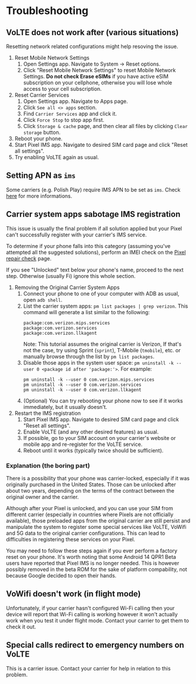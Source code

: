 # Troubleshooting

## VoLTE does not work after (various situations)

Resetting network related configurations might help resoving the issue.

1. Reset Mobile Network Settings
   1. Open Settings app. Navigate to System -> Reset options.
   2. Click "Reset Mobile Network Settings" to reset Mobile Network Settings. **Do not check Erase eSIMs** if you have active eSIM subscription on your cellphone, otherwise you will lose whole access to your cell subscription.
2. Reset Carrier Services
   1. Open Settings app. Navigate to Apps page.
   2. Click `See all <> apps` section.
   3. Find `Carrier Services` app and click it.
   4. Click `Force Stop` to stop app first.
   5. Click `Storage & cache` page, and then clear all files by clicking `Clear storage` button.
3. Reboot your phone.
4. Start Pixel IMS app. Navigate to desired SIM card page and click "Reset all settings".
5. Try enabling VoLTE again as usual.

## Setting APN as `ims`

Some carriers (e.g. Polish Play) require IMS APN to be set as `ims`. Check [here](https://github.com/kyujin-cho/pixel-volte-patch/issues/136#issuecomment-1565598716) for more informations.

## Carrier system apps sabotage IMS registration

This issue is usually the final problem if all solution applied but your Pixel can't successfully register with your carrier's IMS service.

To determine if your phone falls into this category (assuming you've attempted all the suggested solutions), perform an IMEI check on the [Pixel repair check](https://store.google.com/us/repair?hl=en-US) page.

If you see "Unlocked" text below your phone's name, proceed to the next step. Otherwise (usually Fi) ignore this whole section.

1. Removing the Original Carrier System Apps
   1. Connect your phone to one of your computer with ADB as usual, open `adb shell`.
   2. List the carrier system apps: `pm list packages | grep verizon`. This command will generate a list similar to the following:
      ```
      package:com.verizon.mips.services
      package:com.verizon.services
      package:com.verizon.llkagent
      ```
      Note: This tutorial assumes the original carrier is Verizon, If that's not the case, try using Sprint (`sprint`), T-Mobile (`tmobile`), etc. or manually browse through the list by `pm list packages`.
   3. Disable those apps in the system user space: `pm uninstall -k --user 0 <package id after 'package:'>`. For example:
      ```
      pm uninstall -k --user 0 com.verizon.mips.services
      pm uninstall -k --user 0 com.verizon.services
      pm uninstall -k --user 0 com.verizon.llkagent
      ```
   4. (Optional) You can try rebooting your phone now to see if it works immediately, but it usually doesn't.
2. Restart the IMS registration
   1. Start Pixel IMS app. Navigate to desired SIM card page and click "Reset all settings".
   2. Enable VoLTE (and any other desired features) as usual.
   3. If possible, go to your SIM account on your carrier's website or mobile app and re-register for the VoLTE service.
   4. Reboot until it works (typically twice should be sufficient).
  
### Explanation (the boring part)

There is a possibility that your phone was carrier-locked, especially if it was originally purchased in the United States. Those can be unlocked after about two years, depending on the terms of the contract between the original owner and the carrier.

Although after your Pixel is unlocked, and you can use your SIM from different carrier (especially in countries where Pixels are not officially available), those preloaded apps from the original carrier are still persist and manipulate the system to register some special services like VoLTE, VoWifi and 5G data to the original carrier configurations. This can lead to difficulties in registering these services on your Pixel.

You may need to follow these steps again if you ever perform a factory reset on your phone. It's worth noting that some Android 14 QPR1 Beta users have reported that Pixel IMS is no longer needed. This is however possibly removed in the beta ROM for the sake of platform compability, not because Google decided to open their hands.

## VoWifi doesn't work (in flight mode)

Unfortunately, if your carrier hasn't configured Wi-Fi calling then your device will report that Wi-Fi calling is working however it won't actually work when you test it under flight mode. Contact your carrier to get them to check it out.

## Special calls redirect to emergency numbers on VoLTE

This is a carrier issue. Contact your carrier for help in relation to this problem.
